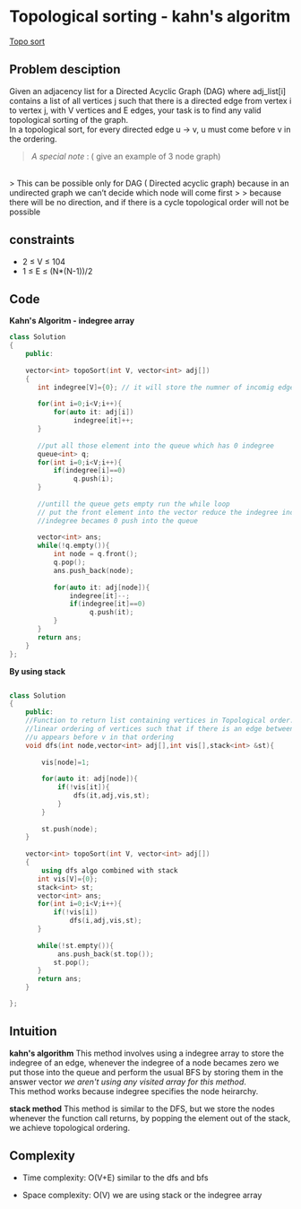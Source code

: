 # Topological sorting - kahn's algoritm 

[Topo sort](https://www.geeksforgeeks.org/problems/topological-sort/1)

## Problem desciption 

Given an adjacency list for a Directed Acyclic Graph (DAG) where adj_list[i] contains a list of all vertices j such that there is a directed edge from vertex i to vertex j, with  V  vertices and E  edges, your task is to find any valid topological sorting of the graph.
<br>
In a topological sort, for every directed edge u -> v,  u must come before v in the ordering.


> _A special note_ : ( give an example of 3 node graph)
<br>
> This can be possible only for DAG ( Directed acyclic graph) because in an undirected graph we can’t decide which node will come first > > because there will be no direction, and if there is a cycle topological order will not be possible 

## constraints
* 2 ≤ V ≤ 104
* 1 ≤ E ≤ (N*(N-1))/2

## Code

__Kahn's Algoritm - indegree array__

```cpp
class Solution
{
	public:
	
	vector<int> topoSort(int V, vector<int> adj[]) 
	{  
	   int indegree[V]={0}; // it will store the numner of incomig edges 
	   
	   for(int i=0;i<V;i++){
	       for(auto it: adj[i])
	            indegree[it]++;
	   }
	   
	   //put all those element into the queue which has 0 indegree
	   queue<int> q;
	   for(int i=0;i<V;i++){
	       if(indegree[i]==0)
	            q.push(i);
	   }
	   
	   //untill the queue gets empty run the while loop
	   // put the front element into the vector reduce the indegree indexing by 1 and if at any point 
	   //indegree becames 0 push into the queue
	   
	   vector<int> ans;
	   while(!q.empty()){
	       int node = q.front();
	       q.pop();
	       ans.push_back(node);
	       
	       for(auto it: adj[node]){
	           indegree[it]--;
	           if(indegree[it]==0)
	                q.push(it);
	       }
	   }
	   return ans;
	}
};

```

__By using stack__
```cpp

class Solution
{
	public:
	//Function to return list containing vertices in Topological order. 
	//linear ordering of vertices such that if there is an edge between u and v
	//u appears before v in that ordering 
	void dfs(int node,vector<int> adj[],int vis[],stack<int> &st){
	    
	    vis[node]=1;
	    
	    for(auto it: adj[node]){
	        if(!vis[it]){
	            dfs(it,adj,vis,st);
	        }
	    }
	    
	    st.push(node);
	}
	
	vector<int> topoSort(int V, vector<int> adj[]) 
	{
	    using dfs algo combined with stack
	   int vis[V]={0};
	   stack<int> st;
	   vector<int> ans;
	   for(int i=0;i<V;i++){
	       if(!vis[i])
	           dfs(i,adj,vis,st);
	   }
	    
	   while(!st.empty()){
	        ans.push_back(st.top());
	       st.pop();
	   }
	   return ans;
    } 

};

```

## Intuition
__kahn's algorithm__ 
This method involves using a indegree array to store the indegree of an edge, whenever the indegree of a node becames zero we put those into the queue and perform the usual BFS by storing them in the answer vector _we aren't using any visited array for this method_.
<br>
This method works because indegree specifies the node heirarchy. 

__stack method__
This method is similar to the DFS, but we store the nodes whenever the function call returns, by popping the element out of the stack, we achieve topological ordering.


## Complexity
- Time complexity: O(V+E) similar to the dfs and bfs


- Space complexity: O(V) we are using stack or the indegree array 

